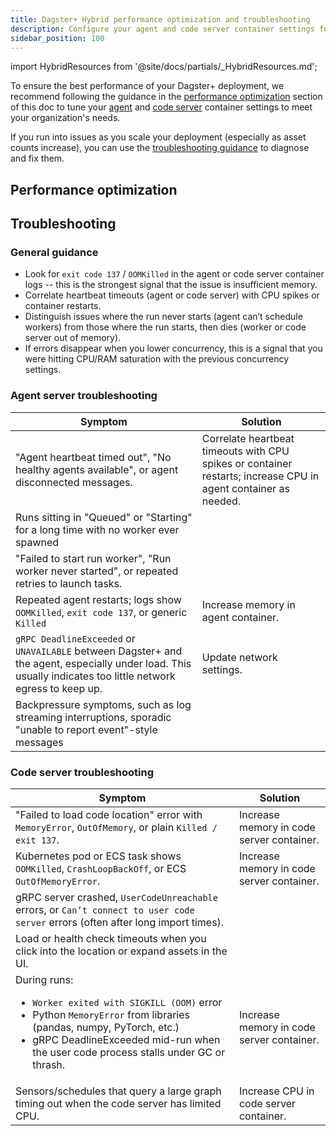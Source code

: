 ```yaml
---
title: Dagster+ Hybrid performance optimization and troubleshooting
description: Configure your agent and code server container settings for optimal performance of your Dagster+ deployment.
sidebar_position: 100
---
```


import HybridResources from '@site/docs/partials/\_HybridResources.md';

To ensure the best performance of your Dagster+ deployment, we recommend following the guidance in the [performance optimization](#performance-optimization) section of this doc to tune your [agent](/deployment/dagster-plus/hybrid/architecture#the-agent) and [code server](/deployment/dagster-plus/hybrid/architecture#code-server) container settings to meet your organization's needs.

If you run into issues as you scale your deployment (especially as asset counts increase), you can use the [troubleshooting guidance](#troubleshooting) to diagnose and fix them.

## Performance optimization

<HybridResources />

## Troubleshooting

### General guidance

- Look for `exit code 137` / `OOMKilled` in the agent or code server container logs -- this is the strongest signal that the issue is insufficient memory.
- Correlate heartbeat timeouts (agent or code server) with CPU spikes or container restarts.
- Distinguish issues where the run never starts (agent can’t schedule workers) from those where the run starts, then dies (worker or code server out of memory).
- If errors disappear when you lower concurrency, this is a signal that you were hitting CPU/RAM saturation with the previous concurrency settings.

### Agent server troubleshooting

| Symptom                                                                                                                                                      | Solution                                                                                                       |
| ------------------------------------------------------------------------------------------------------------------------------------------------------------ | -------------------------------------------------------------------------------------------------------------- |
| "Agent heartbeat timed out", "No healthy agents available", or agent disconnected messages.                                                                  | Correlate heartbeat timeouts with CPU spikes or container restarts; increase CPU in agent container as needed. |
| Runs sitting in "Queued" or "Starting" for a long time with no worker ever spawned                                                                           |                                                                                                                |
| "Failed to start run worker", "Run worker never started", or repeated retries to launch tasks.                                                               |                                                                                                                |
| Repeated agent restarts; logs show `OOMKilled`, `exit code 137`, or generic `Killed`                                                                         | Increase memory in agent container.                                                                            |
| `gRPC DeadlineExceeded` or `UNAVAILABLE` between Dagster+ and the agent, especially under load. This usually indicates too little network egress to keep up. | Update network settings.                                                                                       |
| Backpressure symptoms, such as log streaming interruptions, sporadic "unable to report event"-style messages                                                 |                                                                                                                |

### Code server troubleshooting

| Symptom                                                                                                                                                                                                                                             | Solution                                  |
| --------------------------------------------------------------------------------------------------------------------------------------------------------------------------------------------------------------------------------------------------- | ----------------------------------------- |
| "Failed to load code location" error with `MemoryError`, `OutOfMemory`, or plain `Killed / exit 137`.                                                                                                                                               | Increase memory in code server container. |
| Kubernetes pod or ECS task shows `OOMKilled`, `CrashLoopBackOff`, or ECS `OutOfMemoryError`.                                                                                                                                                        | Increase memory in code server container. |
| gRPC server crashed, `UserCodeUnreachable` errors, or `Can’t connect to user code server` errors (often after long import times).                                                                                                                   |                                           |
| Load or health check timeouts when you click into the location or expand assets in the UI.                                                                                                                                                          |                                           |
| During runs:<br /><ul><li>`Worker exited with SIGKILL (OOM)` error</li><li>Python `MemoryError` from libraries (pandas, numpy, PyTorch, etc.)</li><li>gRPC DeadlineExceeded mid-run when the user code process stalls under GC or thrash.</li></ul> | Increase memory in code server container. |
| Sensors/schedules that query a large graph timing out when the code server has limited CPU.                                                                                                                                                         | Increase CPU in code server container.    |
